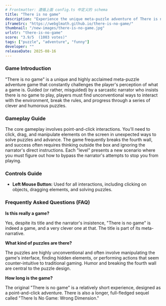 ```yaml
---
# Frontmatter: 遵循上面 config.ts 中定义的 schema
title: "There is no game"
description: "Experience the unique meta-puzzle adventure of There is no game! Defy a sarcastic narrator, break the fourth wall, and solve unconventional puzzles by clicking and dragging elements. This humorous and mind-bending game challenges your perception of what a game can be."
iframeSrc: "https://webglmath.github.io/there-is-no-game/"
thumbnail: "/new-images/there-is-no-game.jpg"
urlstr: "there-is-no-game"
score: "3.9/5  (1003 votes)"
tags: ["puzzle", "adventure", "funny"]
developer: ""
releaseDate: 2025-08-16
---
```


### Game Introduction

"There is no game" is a unique and highly acclaimed meta-puzzle adventure game that constantly challenges the player's perception of what a game is. Guided (or rather, misguided) by a sarcastic narrator who insists there is no game to play, players must find unconventional ways to interact with the environment, break the rules, and progress through a series of clever and humorous puzzles.

### Gameplay Guide

The core gameplay involves point-and-click interactions. You'll need to click, drag, and manipulate elements on the screen in unexpected ways to solve puzzles and advance. The game frequently breaks the fourth wall, and success often requires thinking outside the box and ignoring the narrator's direct instructions. Each "level" presents a new scenario where you must figure out how to bypass the narrator's attempts to stop you from playing.

### Controls Guide

- **Left Mouse Button:** Used for all interactions, including clicking on objects, dragging elements, and solving puzzles.

### Frequently Asked Questions (FAQ)

**Is this really a game?**

Yes, despite its title and the narrator's insistence, "There is no game" is indeed a game, and a very clever one at that. The title is part of its meta-narrative.

**What kind of puzzles are there?**

The puzzles are highly unconventional and often involve manipulating the game's interface, finding hidden elements, or performing actions that seem counter-intuitive to traditional gaming. Humor and breaking the fourth wall are central to the puzzle design.

**How long is the game?**

The original "There is no game" is a relatively short experience, designed as a point-and-click adventure. There is also a longer, full-fledged sequel called "There Is No Game: Wrong Dimension."

